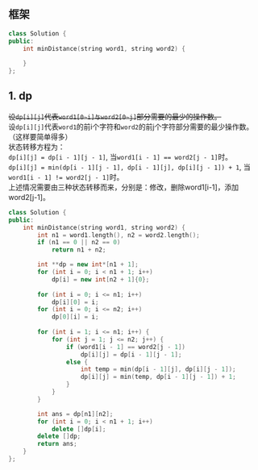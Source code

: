 ## 框架
```cpp
class Solution {
public:
    int minDistance(string word1, string word2) {
        
    }
};
```
  
## 1. dp
~~设`dp[i][j]`代表`word1[0~i]与word2[0~j]`部分需要的最少的操作数。~~  
设`dp[i][j]`代表`word1`的前i个字符和`word2`的前j个字符部分需要的最少操作数。（这样要简单得多）  
状态转移方程为：  
`dp[i][j] = dp[i - 1][j - 1]`, 当`word1[i - 1] == word2[j - 1]`时。  
`dp[i][j] = min(dp[i - 1][j - 1], dp[i - 1][j], dp[i][j - 1]) + 1`, 当`word1[i - 1] != word2[j - 1]`时。  
上述情况需要由三种状态转移而来，分别是：修改，删除word1[i-1]，添加word2[j-1]。  
```cpp
class Solution {
public:
    int minDistance(string word1, string word2) {
        int n1 = word1.length(), n2 = word2.length();
        if (n1 == 0 || n2 == 0)
            return n1 + n2;

        int **dp = new int*[n1 + 1];
        for (int i = 0; i < n1 + 1; i++)
            dp[i] = new int[n2 + 1]{0};
        
        for (int i = 0; i <= n1; i++)
            dp[i][0] = i;
        for (int i = 0; i <= n2; i++)
            dp[0][i] = i;
        
        for (int i = 1; i <= n1; i++) {
            for (int j = 1; j <= n2; j++) {
                if (word1[i - 1] == word2[j - 1])
                    dp[i][j] = dp[i - 1][j - 1];
                else {
                    int temp = min(dp[i - 1][j], dp[i][j - 1]);
                    dp[i][j] = min(temp, dp[i - 1][j - 1]) + 1;
                }
            }
        }

        int ans = dp[n1][n2];
        for (int i = 0; i < n1 + 1; i++)
            delete []dp[i];
        delete []dp;
        return ans;
    }
};
```